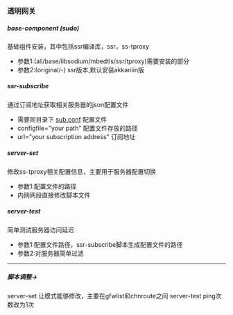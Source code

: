### 透明网关

##### base-component (sudo)
基础组件安装，其中包括ssr编译库，ssr，ss-tproxy
+ 参数1:(all/base/libsodium/mbedtls/ssr/tproxy)需要安装的部分
+ 参数2:(original/-) ssr版本,默认安装akkariiin版

##### ssr-subscribe
通过订阅地址获取相关服务器的json配置文件
+ 需要同目录下 [sub.conf]() 配置文件
+ configfile="your path" 配置文件存放的路径
+ url="your subscription address" 订阅地址

##### server-set
修改ss-tproxy相关配置信息，主要用于服务器配置切换
+ 参数1:配置文件的路径
+ 内网网段直接修改脚本文件

##### server-test
简单测试服务器访问延迟
+ 参数1:配置文件路径，ssr-subscribe脚本生成配置文件的路径
+ 参数2:对服务器简单过滤


---
##### 脚本调整->
server-set 让模式能够修改，主要在gfwlist和chnroute之间
server-test ping次数改为1次
